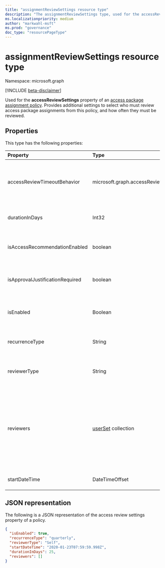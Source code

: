 ```yaml
---
title: "assignmentReviewSettings resource type"
description: "The assignmentReviewSettings type, used for the accessReviewSettings property of an access package assignment policy, provides additional settings to select who must review access package assignments from this policy, and how often they must be reviewed."
ms.localizationpriority: medium
author: "markwahl-msft"
ms.prod: "governance"
doc_type: "resourcePageType"
---
```


# assignmentReviewSettings resource type

Namespace: microsoft.graph

[!INCLUDE [beta-disclaimer](../../includes/beta-disclaimer.md)]

Used for the **accessReviewSettings** property of an [access package assignment policy](accesspackageassignmentpolicy.md). Provides additional settings to select who must review access package assignments from this policy, and how often they must be reviewed.  

## Properties

This type has the following properties:

| Property                     | Type                      | Description |
| :--------------------------- | :------------------------ | :---------- |
| accessReviewTimeoutBehavior | microsoft.graph.accessReviewTimeoutBehavior | Default decision result if request is not reviewed within the time period specified in `durationInDays`. |
| durationInDays | Int32 | The number of days to allow input from reviewers.|
| isAccessRecommendationEnabled | boolean | Display recommendation to reviewer or not. The default value is true |
| isApprovalJustificationRequired | boolean | Require justification for reviewer or not. The default value is true. |
| isEnabled| Boolean | If true, access reviews are required for assignments from this policy. |
| recurrenceType | String | The interval for recurrence, such as `monthly` or `quarterly`. |
| reviewerType | String | Who should be asked to do the review, either `Self` or `Reviewers`. |
| reviewers | [userSet](userset.md) collection | If the reviewerType is `Reviewers`, this collection specifies the users who will be reviewers, either by ID or as members of a group, using a collection of [singleUser](singleuser.md) and [groupMembers](groupmembers.md). |
| startDateTime | DateTimeOffset | When the first review should start. |

## JSON representation


The following is a JSON representation of the access review settings property of a policy.

<!-- {
  "blockType": "resource",
  "optionalProperties": [

  ],
  "@odata.type": "microsoft.graph.assignmentReviewSettings"
}-->

```json
{
  "isEnabled": true,
  "recurrenceType": "quarterly",
  "reviewerType": "Self",
  "startDateTime": "2020-01-23T07:59:59.998Z",
  "durationInDays": 25,
  "reviewers": []
}
```


<!-- uuid: 16cd6b66-4b1a-43a1-adaf-3a886856ed98
2019-02-04 14:57:30 UTC -->
<!-- {
  "type": "#page.annotation",
  "description": "assignmentReviewSettings complex type",
  "keywords": "",
  "section": "documentation",
  "tocPath": ""
}-->


